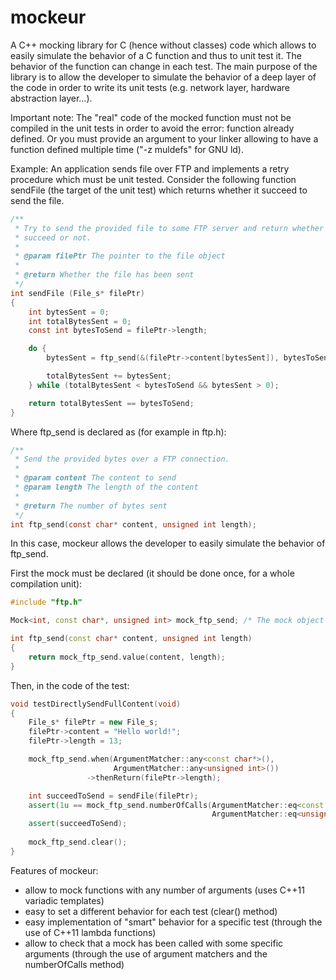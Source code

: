 mockeur
=======

A C++ mocking library for C (hence without classes) code which allows to easily
simulate the behavior of a C function and thus to unit test it. The behavior of
the function can change in each test.
The main purpose of the library is to allow the developer to simulate the
behavior of a deep layer of the code in order to write its unit tests (e.g.
network layer, hardware abstraction layer...).

Important note:
The "real" code of the mocked function must not be compiled in the unit tests in
order to avoid the error: function already defined.
Or you must provide an argument to your linker allowing to have a function
defined multiple time ("-z muldefs" for GNU ld).

Example:
An application sends file over FTP and implements a retry procedure which must
be unit tested. Consider the following function sendFile (the target of the unit
test) which returns whether it succeed to send the file.

```c
/**
 * Try to send the provided file to some FTP server and return whether it
 * succeed or not.
 *
 * @param filePtr The pointer to the file object
 *
 * @return Whether the file has been sent
 */
int sendFile (File_s* filePtr)
{
    int bytesSent = 0;
    int totalBytesSent = 0;
    const int bytesToSend = filePtr->length;

    do {
        bytesSent = ftp_send(&(filePtr->content[bytesSent]), bytesToSend-totalBytesSent);

        totalBytesSent += bytesSent;
    } while (totalBytesSent < bytesToSend && bytesSent > 0);

    return totalBytesSent == bytesToSend;
}
```

Where ftp_send is declared as (for example in ftp.h):

```c
/**
 * Send the provided bytes over a FTP connection.
 *
 * @param content The content to send
 * @param length The length of the content
 *
 * @return The number of bytes sent
 */
int ftp_send(const char* content, unsigned int length);
```

In this case, mockeur allows the developer to easily simulate the behavior of
ftp_send.

First the mock must be declared (it should be done once, for a whole
compilation unit):

```cpp
#include "ftp.h"

Mock<int, const char*, unsigned int> mock_ftp_send; /* The mock object */

int ftp_send(const char* content, unsigned int length)
{
    return mock_ftp_send.value(content, length);
}
```

Then, in the code of the test:

```cpp
void testDirectlySendFullContent(void)
{
    File_s* filePtr = new File_s;
    filePtr->content = "Hello world!";
    filePtr->length = 13;

    mock_ftp_send.when(ArgumentMatcher::any<const char*>(),
                       ArgumentMatcher::any<unsigned int>())
                 ->thenReturn(filePtr->length);

    int succeedToSend = sendFile(filePtr);
    assert(1u == mock_ftp_send.numberOfCalls(ArgumentMatcher::eq<const char*>(filePtr->content),
                                             ArgumentMatcher::eq<unsigned int>(filePtr->length)));
    assert(succeedToSend);
    
    mock_ftp_send.clear();
}
```

Features of mockeur:
- allow to mock functions with any number of arguments (uses C++11 variadic templates)
- easy to set a different behavior for each test (clear() method)
- easy implementation of "smart" behavior for a specific test (through the use of C++11 lambda functions)
- allow to check that a mock has been called with some specific arguments (through the use of argument matchers and the numberOfCalls method)
